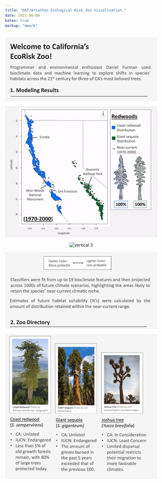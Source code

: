 ```yaml
---
title: "DAT/Artathon Ecological Risk Zoo Visualization."
date: 2021-08-09
katex: true
markup: "mmark"
---
```


<p align="center"><img src="/research-outputs/datartathon/knitted-files/ecorisk-zoo-vertical-1.png" alt="vertical 1"/></p><p align="center"><img src="/research-outputs/datartathon/knitted-files/ecorisk-zoo-vertical-2.gif" alt="vertical 2"/></p><p align="center"> <img src="/research-outputs/datartathon/knitted-files/ecorisk-zoo-vertical-3.gif" alt="vertical 3" /></p><p align="center"> <img src="/research-outputs/datartathon/knitted-files/ecorisk-zoo-vertical-4.png" alt="vertical 4" /> </p><p align="center"> <img src="/research-outputs/datartathon/knitted-files/ecorisk-zoo-vertical-5.png" alt="vertical 5" /> </p>


